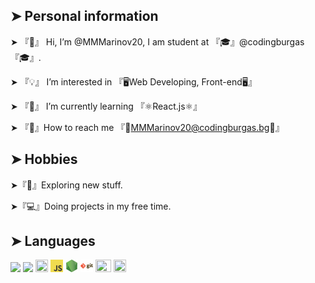 <h2>➤ Personal information</h2>

➤ 『👋』 Hi, I’m @MMMarinov20, I am student at 『🎓』@codingburgas『🎓』. 

➤ 『💡』 I’m interested in 『🖥️Web Developing, Front-end🖥️』

➤ 『📄』 I’m currently learning 『⚛️React.js⚛️』

➤ 『📩』How to reach me 『📜MMMarinov20@codingburgas.bg📜』

<h2>➤ Hobbies</h2>

➤『🎩』Exploring new stuff.

➤『💻』Doing projects in my free time.

<h2> ➤ Languages</h2>



![](https://...Dark.png)    ![](https://...Ocean.png)
<img src="https://raw.githubusercontent.com/isocpp/logos/master/cpp_logo.png" width="20" height="20" display = "inline-block" />
<img src="https://github.com/voodootikigod/logo.js/blob/master/js.png" width="20" height="20" display = "inline-block" />
<img src="https://raw.githubusercontent.com/github/explore/80688e429a7d4ef2fca1e82350fe8e3517d3494d/topics/nodejs/nodejs.png" width="20" height="20" display = "inline-block" />
<img src="https://raw.githubusercontent.com/github/explore/80688e429a7d4ef2fca1e82350fe8e3517d3494d/topics/git/git.png" width="20" height="20" display = "inline-block" />
<img src="https://upload.wikimedia.org/wikipedia/commons/thumb/a/a7/React-icon.svg/1200px-React-icon.svg.png" width="25" height="20" display = "inline-block" />
<img src="https://upload.wikimedia.org/wikipedia/commons/thumb/c/cf/Angular_full_color_logo.svg/1200px-Angular_full_color_logo.svg.png" width="20" height="20" display = "inline-block" />

<h1></h1>
